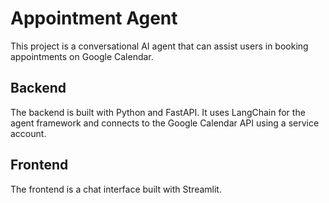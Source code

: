 # Appointment Agent 

This project is a conversational AI agent that can assist users in booking appointments on Google Calendar.

## Backend

The backend is built with Python and FastAPI. It uses LangChain for the agent framework and connects to the Google Calendar API using a service account.

## Frontend

The frontend is a chat interface built with Streamlit.

